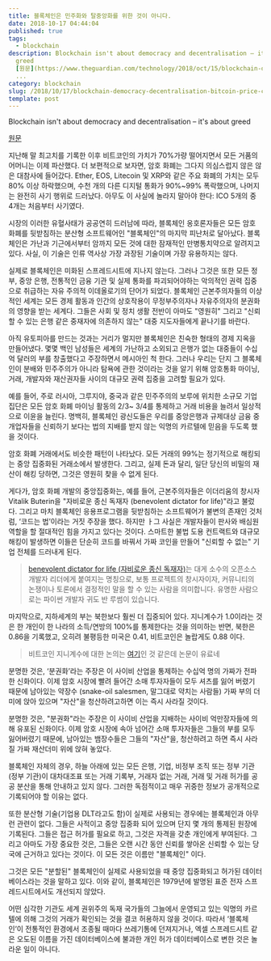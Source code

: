 ```yaml
---
title: 블록체인은 민주화와 탈중앙화를 위한 것이 아니다.
date: 2018-10-17 04:44:04
published: true
tags:
  - blockchain
description: Blockchain isn't about democracy and decentralisation – it's about
  greed
  [원문](https://www.theguardian.com/technology/2018/oct/15/blockchain-democracy-decentralisation-bitcoin-price-cryptocurrencies)
  ...
category: blockchain
slug: /2018/10/17/blockchain-democracy-decentralisation-bitcoin-price-cryptocurrencies/
template: post
---
```

Blockchain isn't about democracy and decentralisation – it's about greed

[원문](https://www.theguardian.com/technology/2018/oct/15/blockchain-democracy-decentralisation-bitcoin-price-cryptocurrencies)

지난해 말 최고치를 기록한 이후 비트코인의 가치가 70%가량 떨어지면서 모든 거품의 어머니는 이제 파산했다. 더 보편적으로 보자면, 암호 화폐는 그다지 의심스럽지 않은 않은 대참사에 들어갔다. Ether, EOS, Litecoin 및 XRP와 같은 주요 화폐의 가치는 모두 80% 이상 하락했으며, 수천 개의 다른 디지털 통화가 90%~99% 폭락했으며, 나머지는 완전히 사기 행위로 드러났다. 아무도 이 사실에 놀라지 말아야 한다: ICO 5개의 중 4개는 처음부터 사기였다.

시장의 이러한 유혈사태가 공공연히 드러남에 따라, 블록체인 옹호론자들은 모든 암호 화폐를 뒷받침하는 분산형 소프트웨어인 "블록체인"의 마지막 피난처로 달아났다. 블록체인은 가난과 기근에서부터 암까지 모든 것에 대한 잠재적인 만병통치약으로 알려지고 있다. 사실, 이 기술은 인류 역사상 가장 과장된 기술이며 가장 유용하지는 않다.

실제로 블록체인은 미화된 스프레드시트에 지나지 않는다. 그러나 그것은 또한 모든 정부, 중앙 은행, 전통적인 금융 기관 및 실제 통화를 파괴되어야하는 악의적인 권력 집중으로 취급하는 자유 주의적 이데올로기의 단어가 되었다. 블록체인 근본주의자들의 이상적인 세계는 모든 경제 활동과 인간의 상호작용이 무정부주의자나 자유주의자의 분권화의 영향을 받는 세계다. 그들은 사회 및 정치 생활 전반이 아마도 "영원히" 그리고 "신뢰할 수 있는 은행 같은 중재자에 의존하지 않는" 대중 지도자들에게 끝나기를 바란다.

아직 유토피아를 만드는 것과는 거리가 멀지만 블록체인은 친숙한 형태의 경제 지옥을 만들어냈다. 몇몇 백인 남성들은 세계의 가난하고 소외되고 은행가 없는 대중들이 수십억 달러의 부를 창출했다고 주장하면서 메시아인 척 한다. 그러나 우리는 단지 그 블록체인이 분배와 민주주의가 아니라 탐욕에 관한 것이라는 것을 알기 위해 암호통화 마이닝, 거래, 개발자와 재산권자들 사이의 대규모 권력 집중을 고려할 필요가 있다.

예를 들어, 주로 러시아, 그루지야, 중국과 같은 민주주의의 보루에 위치한 소규모 기업 집단은 모든 암호 화폐 마이닝 활동의 2/3~ 3/4를 통제하고 거래 비용을 늘려서 일상적으로 이윤을 늘린다. 명백히, 블록체인 광신도들은 우리를 중앙은행과 규제대상 금융 중개업자들을 신뢰하기 보다는 법의 지배를 받지 않는 익명의 카르텔에 믿음을 두도록 했을 것이다.

암호 화폐 거래에서도 비슷한 패턴이 나타났다. 모든 거래의 99%는 정기적으로 해킹되는 중앙 집중화된 거래소에서 발생한다. 그리고, 실제 돈과 달리, 일단 당신의 비밀의 재산이 해킹 당하면, 그것은 영원히 찾을 수 없게 된다.

게다가, 암호 화폐 개발의 중앙집중화는, 예를 들어, 근본주의자들은 이더리움의 창시자 Vitalik Buterin을 "자비로운 종신 독재자 (benevolent dictator for life)"라고 불렀다. 그리고 마치 블록체인 응용프로그램을 뒷받침하는 소프트웨어가 불변의 존재인 것처럼, ‘코드는 법’이라는 거짓 주장을 했다. 하지만 ㅏ그 사실은 개발자들이 판사와 배심원 역할을 할 절대적인 힘을 가지고 있다는 것이다. 스마트한 불법 도용 컨트랙트와 대규모 해킹이 발생하면 이들은 단순히 코드를 바꿔서 가짜 코인을 만들어 "신뢰할 수 없는" 기업 전체를 드러내게 된다.

> [benevolent dictator for life (자비로운 종신 독재자)](https://en.wikipedia.org/wiki/Benevolent_dictator_for_life)는 대게 소수의 오픈소스 개발자 리더에게 붙여지는 명칭으로, 보통 프로젝트의 창시자이자, 커뮤니티의 논쟁이나 토론에서 결정적인 말을 할 수 있는 사람을 의미합니다. 유명한 사람으로는 파이썬 개발자 귀도 반 루썸이 있습니다.

마지막으로, 지하세계의 부는 북한보다 훨씬 더 집중되어 있다. 지니계수가 1.0이라는 것은 한 개인이 한 나라의 소득/연방의 100%를 통제한다는 것을 의미하는 반면, 북한은 0.86을 기록했고, 오히려 불평등한 미국은 0.41, 비트코인은 놀랍게도 0.88 이다. 

> 비트코인 지니계수에 대한 논의는 [여기](https://link.springer.com/chapter/10.1007/978-981-13-0755-3_15)인 것 같은데 논문이 유료네

분명한 것은, ‘분권화’라는 주장은 이 사이비 산업을 통제하는 수십억 명의 가짜가 전파한 신화이다. 이제 암호 시장에 빨려 들어간 소매 투자자들이 모두 셔츠를 잃어 버렸기 때문에 남아있는 약장수 (snake-oil salesmen, 말그대로 약치는 사람들) 가짜 부의 더미에 앉아 있으며 "자산"을 청산하려고하면 이는 즉시 사라질 것이다.

분명한 것은, "분권화"라는 주장은 이 사이비 산업을 지배하는 사이비 억만장자들에 의해 유포된 신화이다. 이제 암호 시장에 속아 넘어간 소매 투자자들은 그들의 부를 모두 잃어버렸기 때문에, 남아있는 뱀장수들은 그들의 "자산"을, 청산하려고 하면 즉시 사라질 가짜 재산더미 위에 앉혀 놓았다.

블록체인 자체의 경우, 하늘 아래에 있는 모든 은행, 기업, 비정부 조직 또는 정부 기관(정부 기관)이 대차대조표 또는 거래 기록부, 거래자 없는 거래, 거래 및 거래 허가를 공공 분산을 통해 안내하고 있지 않다. 그러한 독점적이고 매우 귀중한 정보가 공개적으로 기록되어야 할 이유는 없다.

또한 분산형 기술(기업용 DLT라고도 함)이 실제로 사용되는 경우에는 블록체인과 아무런 관련이 없다. 그들은 사적이고 중앙 집중화 되어 있으며 단지 몇 개의 통제된 원장에 기록된다. 그들은 접근 허가를 필요로 하고, 그것은 자격을 갖춘 개인에게 부여된다. 그리고 아마도 가장 중요한 것은, 그들은 오랜 시간 동안 신뢰를 쌓아온 신뢰할 수 있는 당국에 근거하고 있다는 것이다. 이 모든 것은 이름만 "블록체인" 이다.

그것은 모든 "분할된" 블록체인이 실제로 사용되었을 때 중앙 집중화되고 허가된 데이터베이스라는 것을 말하고 있다. 이와 같이, 블록체인은 1979년에 발명된 표준 전자 스프레드시트에서도 개선되지 않았다.

어떤 심각한 기관도 세계 권위주의 독재 국가들의 그늘에서 운영되고 있는 익명의 카르텔에 의해 그것의 거래가 확인되는 것을 결코 허용하지 않을 것이다. 따라서 ‘블록체인’이 전통적인 환경에서 조종될 때마다 쓰레기통에 던져지거나, 엑셀 스프레드시트 같은 오도된 이름을 가진 데이터베이스에 불과한 개인 허가 데이터베이스로 변한 것은 놀라운 일이 아니다.